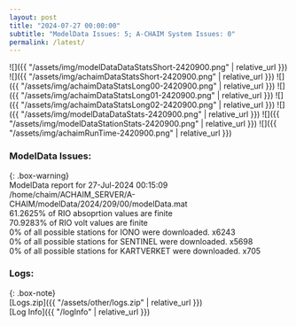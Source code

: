 ```yaml
---
layout: post
title: "2024-07-27 00:00:00"
subtitle: "ModelData Issues: 5; A-CHAIM System Issues: 0"
permalink: /latest/
---
```


![]({{ "/assets/img/modelDataDataStatsShort-2420900.png" | relative_url }})
![]({{ "/assets/img/achaimDataStatsShort-2420900.png" | relative_url }})
![]({{ "/assets/img/achaimDataStatsLong00-2420900.png" | relative_url }})
![]({{ "/assets/img/achaimDataStatsLong01-2420900.png" | relative_url }})
![]({{ "/assets/img/achaimDataStatsLong02-2420900.png" | relative_url }})
![]({{ "/assets/img/modelDataDataStats-2420900.png" | relative_url }})
![]({{ "/assets/img/modelDataStationStats-2420900.png" | relative_url }})
![]({{ "/assets/img/achaimRunTime-2420900.png" | relative_url }})


### ModelData Issues:  
  
{: .box-warning}  
 ModelData report for 27-Jul-2024 00:15:09   
 /home/chaim/ACHAIM_SERVER/A-CHAIM/modelData/2024/209/00/modelData.mat   
 61.2625% of RIO absoprtion values are finite   
 70.9283% of RIO volt values are finite   
 0% of all possible stations for IONO were downloaded. x6243   
 0% of all possible stations for SENTINEL were downloaded. x5698   
 0% of all possible stations for KARTVERKET were downloaded. x705   
  


### Logs:  
  
{: .box-note}  
[Logs.zip]({{ "/assets/other/logs.zip" | relative_url }})  
[Log Info]({{ "/logInfo" | relative_url }})  
